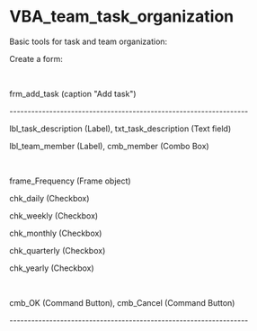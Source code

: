 # VBA_team_task_organization

<p>Basic tools for task and team organization:<p>

<p>Create a form: <p>
<br>
<p>frm_add_task (caption "Add task")<p>

<p>------------------------------------------------------------------</p>
<p>lbl_task_description (Label), txt_task_description  (Text field)</p>
<p>lbl_team_member (Label),      cmb_member            (Combo Box)</p>
<br>
<p>frame_Frequency (Frame object)</p>
  <p>chk_daily     (Checkbox)</p>
  <p>chk_weekly    (Checkbox)</p>
  <p>chk_monthly   (Checkbox)</p>
  <p>chk_quarterly (Checkbox)</p>
  <p>chk_yearly    (Checkbox)</p>
<br>
<p>cmb_OK (Command Button),     cmb_Cancel (Command Button)</p>
<p>------------------------------------------------------------------</p>
